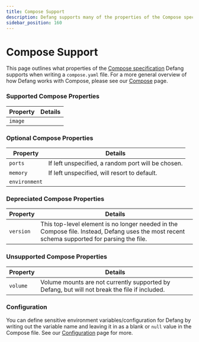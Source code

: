 ```yaml
---
title: Compose Support
description: Defang supports many of the properties of the Compose specification.
sidebar_position: 160
---
```


# Compose Support

This page outlines what properties of the [Compose specification](https://docs.docker.com/compose/compose-file/) Defang supports when writing a `compose.yaml` file.
For a more general overview of how Defang works with Compose, please see our [Compose](/docs/concepts/compose) page.

### Supported Compose Properties
|Property | Details
|-|-
|`image` | 

### Optional Compose Properties
|Property | Details
|-|-
|`ports` | If left unspecified, a random port will be chosen. 
|`memory` | If left unspecified, will resort to default. 
|`environment` | 

### Depreciated Compose Properties
|Property | Details
|-|-
|`version` | This top-level element is no longer needed in the Compose file. Instead, Defang uses the most recent schema supported for parsing the file.

### Unsupported Compose Properties
|Property | Details
|-|-
|`volume` | Volume mounts are not currently supported by Defang, but will not break the file if included. 



### Configuration
You can define sensitive environment variables/configuration for Defang by writing out the variable name and leaving it in as a blank or `null` value in the Compose file. See our [Configuration](/docs/concepts/configuration) page for more.